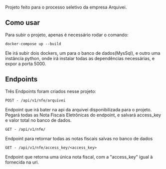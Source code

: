 Projeto feito para o processo seletivo da empresa Arquivei.

## Como usar
Para subir o projeto, apenas é necessário rodar o comando:

```shell
docker-compose up --build
```

Ele irá subir dois dockers, um para o banco de dados(MysSql), e outro uma instância python, onde irá instalar todas as dependências necessárias, e expor a porta 5000.

## Endpoints

Três Endpoints foram criados nesse projeto:

    POST - /api/v1/nfe/arquivei

Endpoint que irá bater na api da arquivei disponibilizada para o projeto. Pegará todas as Nota Fiscais Eletrônicas do endpoint, e salvará access_key e valor total no banco de dados.

    GET - /api/v1/nfe/

Endpoint para retornar todas as notas fiscais salvas no banco de dados

    GET - /api/v1/nfe/access_key/<access_key>

Endpoint que retorna uma única nota fiscal, com a "access_key" igual à fornecida na uri.